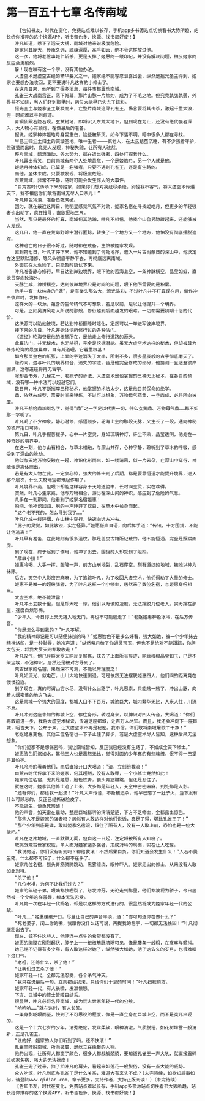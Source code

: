 # 第一百五十七章 名传南域
        【告知书友，时代在变化，免费站点难以长存，手机app多书源站点切换看书大势所趋，站长给你推荐的这个换源APP，听书音色多、换源、找书都好使！】
       叶凡知道，惹下了滔天大祸，南域对他来说极度危险。
       姬家何其庞大，传承久远，底蕴深厚，高手如云，绝不会这样放过他。
       这一次，他将老管事姬仁斩杀，更是灭掉了姬惠的一缕印记，并没有解决问题，相反姬家的反应会更剧烈。
       躲！现在唯有这一个字，没有其他办法。
       大虚空术是虚空古经的精华要义之一，姬家绝不能容忍泄露出去，纵然是摇光圣主得到，姬家也要想办法收回，更不要说叶凡这样的小修士了。
       在这几日来，他听到了很多消息，每件事都震动南域。
       孔雀王大战南宫正，落下帷幕，那片山脉一片焦灼，成为了不毛之地。但究竟孰强孰弱，外界并不知晓，当人们赶到那里时，两位大能早已失去了踪影。
       摇光圣主与姬家圣主联袂而出，在整片南域追寻孔雀王，扬言要将其击杀，激起千重大浪，但一时间难以寻到踪迹。
       青铜仙殿若隐若现，玄黄封堵，即将沉入东荒大地下，但到现在为止，还没有绝代强者深入，大人物心有顾虑，在做最后的准备。
       据说，姬家神体姬皓月身受重伤，险些被斩灭，如今下落不明，暗中很多人都在寻找。
       早已尘归尘土归土的天璇圣地，唯一生者————疯老人，在太玄结茧沉睡，有不少强者守护，但破茧而出时，竟无人发现，神秘失踪，让所有人骇然。
       整片南域，暗流涌动，各大势力，都在遣出强者，四处打探着什么。
       叶凡露出苦笑，目前南域有两个人处境最危，一个是姬皓月，另一个人就是他。
       姬皓月神体初成，已算是一名强者，只要不遇到孔雀王，还是有生路的。
       而他，圣体未成，只要被发现，将极度危险。
       东荒南域，非常不平静，随时可能会发生惊人的大事件。
       “自荒古时代传承下来的姬家，如果你们想对我赶尽杀绝，别怪我不客气，将大虚空术传遍天下，我不相信你们敢将南域无尽人口杀光！”
       叶凡神色冷漠，准备鱼死网破。
       因为，就在最近这两日，他明显感觉气氛不对劲，姬家名宿在寻找姬皓月，但更多的年轻强者也出动了，疯狂搜寻，直欲掘地三尺。
       当然，那只是最坏的打算，南域何其浩瀚，叶凡不相信，他找个山旮旯隐藏起来，还能够被人发现。
       这几日，他一直在荒郊野岭中潜行匿踪，转换了一个地方又一个地方，他怕没有彻底摆脱追踪。
       这种逃亡的日子很不好过，随时都在戒备，生怕被姬家发现。
       直到第七日，叶凡才停下来，他不知道到了何处地界，进入一片古树蔽日的深山中，他决定在这里默默潜修，等风头彻底平静下去，再彻底远离南域。
       外面实在太危险了，只能暂时隐伏下来。
       叶凡准备静心修行，早日达到岸边境界，眼下他的苦海上空，一条神脉横空，晶莹如虹，直欲贯穿向轮海外。
       天脉生成，神桥横空，达到彼岸境界只是时间的问题，眼下他所需要的是积累。
       他手中有一块纯净的“源”，足有拳头那么大，流光溢彩，不过叶凡并不打算现在用，留作冲击彼岸时，发挥作用。
       这样大的一块源，蕴含的生命精气不可想象，若是以前，足以让他提升一个境界。
       可是，正如吴清风老人所说的那般，修行越到后面越发的艰难，一切都需要初期十倍的代价。
       这块源可以助他破境，若达到神桥巅峰时炼化，定然可以一举进军彼岸境界。
       接下来的几日，叶凡开始体悟所修行过的各种法门。
       《道经》轮海卷是他的根基所在，是他走上修行道路的源头。
       此篇法门，并无秘术，也无杀招，完全是挖掘潜能。虽无大虚空术这样的秘术，但却被尊为修炼轮海的最强篇章，自有其道理，它着重根基！
       如今那页金色的纸张，上面的字迹消失了大半，所剩不多，很多星辰般的古字彻底磨灭了。
       隐约间，这与叶凡的境界相合，消失的字迹，皆是他完全修成的部分，他猜测一旦达至彼岸圆满，这卷道经将再无古字。
       除却金书外，九秘之一、老疯子的步法、大虚空术是他掌握的三种无上秘术，在各自的领域，没有哪一种术法可以超越它们。
       数日来，叶凡不断揣摩三种秘术，他掌握的术法太少，这是他目前保命的绝学。
       鼎，依然未成型，需要时间来锤炼，不过可以想象，万物母气蕴集，一旦鼎成，必将所向披靡。
       叶凡不想给鼎加缀名字，觉得“鼎”之一字足以代表一切，什么玄黄鼎、万物母气鼎……都不如那一字明了。
       叶凡喝了不少神泉，静心潜修，感悟颇多，轮海上空的那段天脉，又生长了一段，通向神秘的彼岸指日可待。
       第九日，叶凡手握菩提子，心中一片空灵，身如琉璃神灯，纤尘不染，晶莹透明，他处在一种奇妙的境界中。
       在这一刻，他与山石相合，与草木相融，与深山共存，心神宁静，聆听到了草木的呼吸，感受到了深山的脉动。
       他似与天地万物交融在一起，神识化形而出，如一缕清风，似一片云朵，在深山中穿行，神魂像是离体而出。
       若是有大人物在此，一定会心惊，强大的修士到了后期，都是要靠悟道才能提升境界，进入那个层次，什么天材地宝都难起作用了。
       叶凡境界不高，但眼下却能这样容身于天地道韵中，长时间空灵，实在难得。
       突然，叶凡心生京兆，他与万物相合，游历在深山间的神识，感应到了危险的气息。
       几乎在一刹那间，他看到了姬家名宿姬惠！
       瞬间，他神识回归，刷的一声睁开了双目，在草木中长身而起。
       “这个老不死的，怎么寻到我了……”
       叶凡化成一缕轻烟，在山林中穿行，快速向远方冲去。
       “此子的灵觉，如此敏锐，实在怪异。”姬惠低声自语，向后挥手道：“传讯，十方围拢，不能让他逃离！”
       叶凡早有准备，在此地刻有很多道纹，那是兽皮古籍所记载的，他不能悟通，完全是照猫画虎。
       到了现在，终于起到了作用，他冲了出去，围拢的人却受到了阻挡。
       “雕虫小技！”
       姬惠冷喝，大手一挥，轰隆一声，前方山崩地裂，乱石穿空，刻有道纹的地域，被她以神力抹除。
       后方，天空中人影密密麻麻，为了追踪叶凡，为了收回大虚空术，他们调动了大量的修士。
       姬惠不是唯一的超级强者，为了叶凡这样一个小修士，居然来了数位名宿，与姬惠身份相当。
       大虚空术，绝不能泄露！
       叶凡冲出去数十里，但是却大吃一惊，他引以为傲的速度，无法摆脱几位老人，实力摆在那里，速度自然恐怖。
       “少年人，今日你上天无路入地无门，再也不可能逃走了！”老妪姬惠神色冰冷，在后方传音。
       “你是怎么寻到我的？”叶凡不解。
       “我的精神印记是可以随便抹杀的吗？”姬惠脸色不是多么好看，强大如她，被一个少年抹去精神烙印，是一种耻辱，她冷声道：“纵然紫月给了你通灵宝玉，但也不是绝对不能跟踪，你胆大包天，将我大罗天网都敢收走！”
       叶凡叹气，他已经将大罗天网反复祭炼，抹去了上面所有痕迹，网丝根根晶莹如玉，已是不染尘埃，不沾神识，居然还是被对方寻到了。
       荒古世家的名宿，果然深不可测，不能以常理度之！
       叶凡如流光、似电芒，山川大地快速倒退，可是依然无法摆脱姬惠四人，他们间的距离竟在慢慢拉近。
       到了现在，真的可谓山穷水尽，没有什么出路了，叶凡思索，只能赌一赌了，冲出山脉，向着人烟密集的地方飞去。
       这是南域一个强大的国度，都城人口不下百万，城池巨大，城内繁华无比，人来人往，川流不息。
       叶凡冲到这座未知的都城上空，停住身形，转过身来，以神识对四人传音，大喝道：“你们再敢前进一步，我将大虚空术秘诀，传遍这座都城，让百万人尽知。而且，我还会冲向下一座巨城，昭告天下，公布于众，让大虚空术不再是秘密。我不信，你们敢将南域屠戮个干净！”
       老妪姬惠变色，其他三位名宿也一下子止住了脚步，若是大虚空术尽人皆知，这种后果无法想象。
       “你们姬家不是想保密吗，我让南域皆知，反正我已经没有生路了，不如成全天下修士。”
       姬惠脸色阴沉如水，其他三人也是震怒无比，觉得对面的少年真的有些难缠，恨不得一巴掌将其怕死。
       叶凡冷冷的看着他们，而后直接开口大喝道：“滚，立刻给我滚！”
       自荒古时代传承下来的姬家，何其超然，没有人敢辱，一个小修士竟然如此！
       姬家几位名宿，尤其是姬惠，脸色铁青，额头青筋蹦跳，但还是忍住了。
       就在这时，姬家其他修士追了上来，大多都是年轻人，天空中密密麻麻，到处都是人影。
       “还有你们，都给我一起滚！”叶凡大声传音，不断被追杀，他早已憋了一肚子火，当下没有什么可顾忌的，反正已经撕破脸皮了。
       不能逃生，便鱼死网破！
       他的声音，如天雷在震动，整座巨城都听的清清楚楚，下方不乏修士，全都露出惊色。
       “那些人不是姬家的强者吗？居然有人敢这样对他们说话，真是了得，堪比孔雀王了！”
       “那个少年到底是谁，敢叫姬家名宿滚，镇住了所有人，没有一人敢上前，恐怕也是一位大能吧。”
       叶凡在这片地域，一直默默无闻，但自这一日起，注定将被所有人知晓了。
       敢挑战荒古世家权威，单人面对姬家诸多强者，形成对峙的局面，实在让人吃惊。
       “我说的话，你们没有听到吗？都给我滚！不然后果自负，你们知道会发生什么！”人若不畏生死，什么都不可怕了，什么都不在乎了。
       姬家几位名宿，额头青筋腾腾跳动，黑雾缭绕，眼神吓人。姬家走出的修士，从来没有人敢如此对待。
       “杀了他！”
       “几位老祖，为何不让我们过去？”
       姬家的年轻子弟，眼睛都快瞪裂了，怒发冲冠，无论走到那里，他们都被视为骄子，今日居然被一个少年这样羞辱，根本无法忍受。
       叶凡第一次在年轻一代扬名，却是以这样的方式进行的，很显然将成为姬家年轻一代的公敌。
       “叶凡……”姬惠缓缓开口，尽量让自己的声音平淡，道：“你可知道你在做什么？”
       “死老婆子，闭上你的嘴，我跟你没什么话可说，再提我的名字，一切都无法挽回！”叶凡彻底豁出去了。
       现在，镇不住这些人，他便连一点生的希望都没有了。
       姬惠的胸膛在剧烈起伏，脖子上一一根根筋脉清晰可见，像是藤条一般粗，在痉挛与颤抖。
       她已经不记得有多少年，有人敢这样对她了，纵然强大如她，活了这么久的岁月，也很难咽下这口气。
       “老祖，还等什么，杀了他！”
       “让我们过去杀了他！”
       姬家年轻一代，全都无法忍受，各个杀气冲天。
       “我只在说最后一句，立刻都给我滚，只给你们十息的时间！”叶凡扫视前方。
       姬家年轻一代，有人长啸，发泄愤怒。
       下方，巨城中的修士皆瞠目结舌。
       很显然，叶凡必将名传南域，成为荒古世家年轻一代的公敌。
       “哈哈哈……”就在这时，有人长笑。
       一条身影眨眼而至，快到了不可思议的程度，像是一直立身在巨城上空，而不是突兀出现的。
       这是一个十六七岁的少年，清秀绝伦，发丝柔软，眼神清澈，气质脱俗，如花树堆雪一般清新，正是孔雀王。
       “说的好，姬家的人你们听到了吗，还不快滚！”
       孔雀王睥睨南域，所向披靡，是屹立在绝巅的人物。
       他的出现，让所有人都变了颜色，很多人都战战兢兢，要知道孔雀王一声大吼，就直接震碎过姬家名宿，强大的无法揣度！
       孔雀王走了过来，拍了拍叶凡的肩头，看起来如莲花一般脱俗，没有一点大能的威势。
       众人吃惊，叶凡到底与孔雀王是什么关系，难道大有来头不成？(未完待续，如欲知后事如何，请登陆www.qidian.com，章节更多，支持作者，支持正版阅读！)（未完待续）
       【告知书友，时代在变化，免费站点难以长存，手机app多书源站点切换看书大势所趋，站长给你推荐的这个换源APP，听书音色多、换源、找书都好使！】